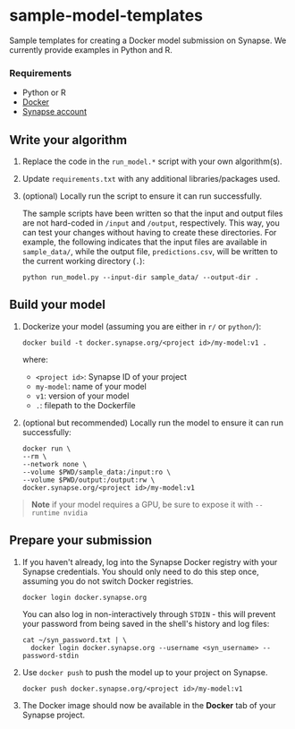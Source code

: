 # sample-model-templates
Sample templates for creating a Docker model submission on Synapse. We currently
provide examples in Python and R.

### Requirements
* Python or R
* [Docker](https://docs.docker.com/get-docker/)
* [Synapse account](https://www.synapse.org/#)

## Write your algorithm

1. Replace the code in the `run_model.*` script with your own algorithm(s).

2. Update `requirements.txt` with any additional libraries/packages used.

3. (optional) Locally run the script to ensure it can run successfully.  

    The sample scripts have been written so that the input and output files
    are not hard-coded in `/input` and `/output`, respectively.  This way, you
    can test your changes without having to create these directories. For
    example, the following indicates that the input files are available in
    `sample_data/`, while the output file, `predictions.csv`, will be written
    to the current working directory (`.`):

    ```
    python run_model.py --input-dir sample_data/ --output-dir .
    ```

## Build your model

1. Dockerize your model (assuming you are either in `r/` or `python/`):

    ```
    docker build -t docker.synapse.org/<project id>/my-model:v1 .
    ```

    where:

    * `<project id>`: Synapse ID of your project
    * `my-model`: name of your model
    * `v1`: version of your model
    * `.`: filepath to the Dockerfile

2. (optional but recommended) Locally run the model to ensure it can run successfully:

    ```
    docker run \
    --rm \
    --network none \
    --volume $PWD/sample_data:/input:ro \
    --volume $PWD/output:/output:rw \
    docker.synapse.org/<project id>/my-model:v1
    ```

> **Note** if your model requires a GPU, be sure to expose it with `--runtime nvidia`

## Prepare your submission

1. If you haven't already, log into the Synapse Docker registry with your Synapse credentials.
You should only need to do this step once, assuming you do not switch Docker registries.

    ```
    docker login docker.synapse.org
    ```

    You can also log in non-interactively through `STDIN` - this will prevent
    your password from being saved in the shell's history and log files:

    ```
    cat ~/syn_password.txt | \
      docker login docker.synapse.org --username <syn_username> --password-stdin
    ```

2. Use `docker push` to push the model up to your project on Synapse.

    ```
    docker push docker.synapse.org/<project id>/my-model:v1
    ```

3. The Docker image should now be available in the **Docker** tab of your Synapse project.